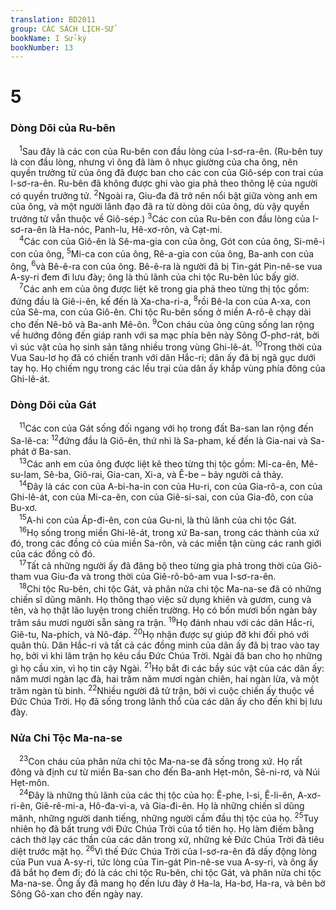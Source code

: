```yaml
---
translation: BD2011
group: CÁC SÁCH LỊCH-SỬ
bookName: I Sử-ký 
bookNumber: 13
---
```


<div class="title"><h1>5</h1><h3>Dòng Dõi của Ru-bên</h3></div>
<span class="verse 1su_5_1"> <sup>1</sup>Sau đây là các con của Ru-bên con đầu lòng của I-sơ-ra-ên. (Ru-bên tuy là con đầu lòng, nhưng vì ông đã làm ô nhục giường của cha ông, nên quyền trưởng tử của ông đã được ban cho các con của Giô-sép con trai của I-sơ-ra-ên. Ru-bên đã không được ghi vào gia phả theo thông lệ của người có quyền trưởng tử. </span>
<span class="verse 1su_5_2"><sup>2</sup>Ngoài ra, Giu-đa đã trở nên nổi bật giữa vòng anh em của ông, và một người lãnh đạo đã ra từ dòng dõi của ông, dù vậy quyền trưởng tử vẫn thuộc về Giô-sép.) </span>
<span class="verse 1su_5_3"><sup>3</sup>Các con của Ru-bên con đầu lòng của I-sơ-ra-ên là Ha-nóc, Panh-lu, Hê-xơ-rôn, và Cạt-mi.<br/></span>
<span class="verse 1su_5_4"> <sup>4</sup>Các con của Giô-ên là Sê-ma-gia con của ông, Gót con của ông, Si-mê-i con của ông, </span>
<span class="verse 1su_5_5"><sup>5</sup>Mi-ca con của ông, Rê-a-gia con của ông, Ba-anh con của ông, </span>
<span class="verse 1su_5_6"><sup>6</sup>và Bê-ê-ra con của ông. Bê-ê-ra là người đã bị Tin-gát Pin-nê-se vua A-sy-ri đem đi lưu đày; ông là thủ lãnh của chi tộc Ru-bên lúc bấy giờ.<br/></span>
<span class="verse 1su_5_7"> <sup>7</sup>Các anh em của ông được liệt kê trong gia phả theo từng thị tộc gồm: đứng đầu là Giê-i-ên, kế đến là Xa-cha-ri-a, </span>
<span class="verse 1su_5_8"><sup>8</sup>rồi Bê-la con của A-xa, con của Sê-ma, con của Giô-ên. Chi tộc Ru-bên sống ở miền A-rô-ê chạy dài cho đến Nê-bô và Ba-anh Mê-ôn. </span>
<span class="verse 1su_5_9"><sup>9</sup>Con cháu của ông cũng sống lan rộng về hướng đông đến giáp ranh với sa mạc phía bên này Sông Ơ-phơ-rát, bởi vì súc vật của họ sinh sản tăng nhiều trong vùng Ghi-lê-át. </span>
<span class="verse 1su_5_10"><sup>10</sup>Trong thời của Vua Sau-lơ họ đã có chiến tranh với dân Hắc-ri; dân ấy đã bị ngã gục dưới tay họ. Họ chiếm ngụ trong các lều trại của dân ấy khắp vùng phía đông của Ghi-lê-át.<br/></span>
<div class="title"><h3>Dòng Dõi của Gát</h3></div>
<span class="verse 1su_5_11"> <sup>11</sup>Các con của Gát sống đối ngang với họ trong đất Ba-san lan rộng đến Sa-lê-ca: </span>
<span class="verse 1su_5_12"><sup>12</sup>đứng đầu là Giô-ên, thứ nhì là Sa-pham, kế đến là Gia-nai và Sa-phát ở Ba-san.<br/></span>
<span class="verse 1su_5_13"> <sup>13</sup>Các anh em của ông được liệt kê theo từng thị tộc gồm: Mi-ca-ên, Mê-su-lam, Sê-ba, Giô-rai, Gia-can, Xi-a, và Ê-be – bảy người cả thảy.<br/></span>
<span class="verse 1su_5_14"> <sup>14</sup>Ðây là các con của A-bi-ha-in con của Hu-ri, con của Gia-rô-a, con của Ghi-lê-át, con của Mi-ca-ên, con của Giê-si-sai, con của Gia-đô, con của Bu-xơ.<br/></span>
<span class="verse 1su_5_15"> <sup>15</sup>A-hi con của Áp-đi-ên, con của Gu-ni, là thủ lãnh của chi tộc Gát.<br/></span>
<span class="verse 1su_5_16"> <sup>16</sup>Họ sống trong miền Ghi-lê-át, trong xứ Ba-san, trong các thành của xứ đó, trong các đồng cỏ của miền Sa-rôn, và các miền tận cùng các ranh giới của các đồng cỏ đó.<br/></span>
<span class="verse 1su_5_17"> <sup>17</sup>Tất cả những người ấy đã đăng bộ theo từng gia phả trong thời của Giô-tham vua Giu-đa và trong thời của Giê-rô-bô-am vua I-sơ-ra-ên.<br/></span>
<span class="verse 1su_5_18"> <sup>18</sup>Chi tộc Ru-bên, chi tộc Gát, và phân nửa chi tộc Ma-na-se đã có những chiến sĩ dũng mãnh. Họ thông thạo việc sử dụng khiên và gươm, cung và tên, và họ thật lão luyện trong chiến trường. Họ có bốn mươi bốn ngàn bảy trăm sáu mươi người sẵn sàng ra trận. </span>
<span class="verse 1su_5_19"><sup>19</sup>Họ đánh nhau với các dân Hắc-ri, Giê-tu, Na-phích, và Nô-đáp. </span>
<span class="verse 1su_5_20"><sup>20</sup>Họ nhận được sự giúp đỡ khi đối phó với quân thù. Dân Hắc-ri và tất cả các đồng minh của dân ấy đã bị trao vào tay họ, bởi vì khi lâm trận họ kêu cầu Ðức Chúa Trời. Ngài đã ban cho họ những gì họ cầu xin, vì họ tin cậy Ngài. </span>
<span class="verse 1su_5_21"><sup>21</sup>Họ bắt đi các bầy súc vật của các dân ấy: năm mươi ngàn lạc đà, hai trăm năm mươi ngàn chiên, hai ngàn lừa, và một trăm ngàn tù binh. </span>
<span class="verse 1su_5_22"><sup>22</sup>Nhiều người đã tử trận, bởi vì cuộc chiến ấy thuộc về Ðức Chúa Trời. Họ đã sống trong lãnh thổ của các dân ấy cho đến khi bị lưu đày.<br/></span>
<div class="title"><h3>Nửa Chi Tộc Ma-na-se</h3></div>
<span class="verse 1su_5_23"> <sup>23</sup>Con cháu của phân nửa chi tộc Ma-na-se đã sống trong xứ. Họ rất đông và định cư từ miền Ba-san cho đến Ba-anh Hẹt-môn, Sê-ni-rơ, và Núi Hẹt-môn.<br/></span>
<span class="verse 1su_5_24"> <sup>24</sup>Ðây là những thủ lãnh của các thị tộc của họ: Ê-phe, I-si, Ê-li-ên, A-xơ-ri-ên, Giê-rê-mi-a, Hô-đa-vi-a, và Gia-đi-ên. Họ là những chiến sĩ dũng mãnh, những người danh tiếng, những người cầm đầu thị tộc của họ. </span>
<span class="verse 1su_5_25"><sup>25</sup>Tuy nhiên họ đã bất trung với Ðức Chúa Trời của tổ tiên họ. Họ làm điếm bằng cách thờ lạy các thần của các dân trong xứ, những kẻ Ðức Chúa Trời đã tiêu diệt trước mặt họ. </span>
<span class="verse 1su_5_26"><sup>26</sup>Vì thế Ðức Chúa Trời của I-sơ-ra-ên đã dấy động lòng của Pun vua A-sy-ri, tức lòng của Tin-gát Pin-nê-se vua A-sy-ri, và ông ấy đã bắt họ đem đi; đó là các chi tộc Ru-bên, chi tộc Gát, và phân nửa chi tộc Ma-na-se. Ông ấy đã mang họ đến lưu đày ở Ha-la, Ha-bơ, Ha-ra, và bên bờ Sông Gô-xan cho đến ngày nay.<br/></span>
